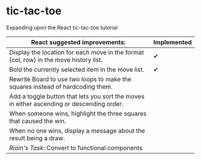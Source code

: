 # tic-tac-toe
Expanding upon the React tic-tac-toe tutorial 


| React suggested improvements:                                                             | Implemented |
|---|---|
| Display the location for each move in the format (col, row) in the move history list.     | ✔ |
| Bold the currently selected item in the move list.                                        | ✔ |
| Rewrite Board to use two loops to make the squares instead of hardcoding them.            |  |
| Add a toggle button that lets you sort the moves in either ascending or descending order. |  |
| When someone wins, highlight the three squares that caused the win.                       |  |
| When no one wins, display a message about the result being a draw.                        |  |
| *Riain's Task:* Convert to functional components                                          |  |
